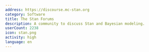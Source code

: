 ```yaml
---
address: https://discourse.mc-stan.org
category: Software
title: The Stan Forums
description: A community to discuss Stan and Bayesian modeling.
userCount: 2238
icon: stan.png
activity: high
language: en
---
```

